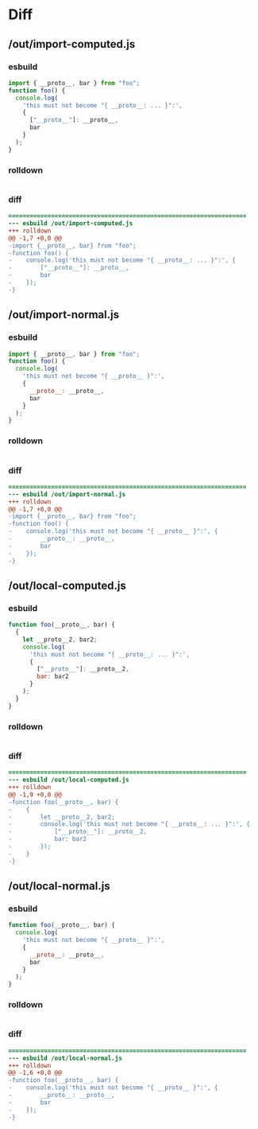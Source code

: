 # Diff
## /out/import-computed.js
### esbuild
```js
import { __proto__, bar } from "foo";
function foo() {
  console.log(
    'this must not become "{ __proto__: ... }":',
    {
      ["__proto__"]: __proto__,
      bar
    }
  );
}
```
### rolldown
```js

```
### diff
```diff
===================================================================
--- esbuild	/out/import-computed.js
+++ rolldown	
@@ -1,7 +0,0 @@
-import {__proto__, bar} from "foo";
-function foo() {
-    console.log('this must not become "{ __proto__: ... }":', {
-        ["__proto__"]: __proto__,
-        bar
-    });
-}

```
## /out/import-normal.js
### esbuild
```js
import { __proto__, bar } from "foo";
function foo() {
  console.log(
    'this must not become "{ __proto__ }":',
    {
      __proto__: __proto__,
      bar
    }
  );
}
```
### rolldown
```js

```
### diff
```diff
===================================================================
--- esbuild	/out/import-normal.js
+++ rolldown	
@@ -1,7 +0,0 @@
-import {__proto__, bar} from "foo";
-function foo() {
-    console.log('this must not become "{ __proto__ }":', {
-        __proto__: __proto__,
-        bar
-    });
-}

```
## /out/local-computed.js
### esbuild
```js
function foo(__proto__, bar) {
  {
    let __proto__2, bar2;
    console.log(
      'this must not become "{ __proto__: ... }":',
      {
        ["__proto__"]: __proto__2,
        bar: bar2
      }
    );
  }
}
```
### rolldown
```js

```
### diff
```diff
===================================================================
--- esbuild	/out/local-computed.js
+++ rolldown	
@@ -1,9 +0,0 @@
-function foo(__proto__, bar) {
-    {
-        let __proto__2, bar2;
-        console.log('this must not become "{ __proto__: ... }":', {
-            ["__proto__"]: __proto__2,
-            bar: bar2
-        });
-    }
-}

```
## /out/local-normal.js
### esbuild
```js
function foo(__proto__, bar) {
  console.log(
    'this must not become "{ __proto__ }":',
    {
      __proto__: __proto__,
      bar
    }
  );
}
```
### rolldown
```js

```
### diff
```diff
===================================================================
--- esbuild	/out/local-normal.js
+++ rolldown	
@@ -1,6 +0,0 @@
-function foo(__proto__, bar) {
-    console.log('this must not become "{ __proto__ }":', {
-        __proto__: __proto__,
-        bar
-    });
-}

```